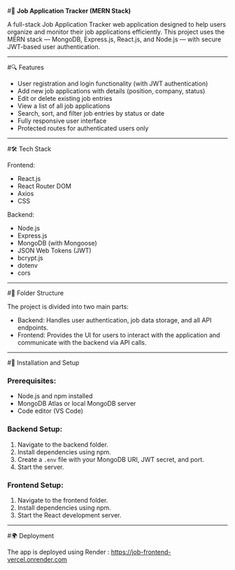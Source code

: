 
#💼 **Job Application Tracker (MERN Stack)**

A full-stack Job Application Tracker web application designed to help users organize and monitor their job applications efficiently. This project uses the MERN stack — MongoDB, Express.js, React.js, and Node.js — with secure JWT-based user authentication.

---

#🔍 Features

* User registration and login functionality (with JWT authentication)
* Add new job applications with details (position, company, status)
* Edit or delete existing job entries
* View a list of all job applications
* Search, sort, and filter job entries by status or date
* Fully responsive user interface
* Protected routes for authenticated users only

---

#🛠️ Tech Stack

Frontend:

* React.js
* React Router DOM
* Axios
* CSS

Backend:

* Node.js
* Express.js
* MongoDB (with Mongoose)
* JSON Web Tokens (JWT)
* bcrypt.js
* dotenv
* cors

---

#📁 Folder Structure

The project is divided into two main parts:

* Backend: Handles user authentication, job data storage, and all API endpoints.
* Frontend: Provides the UI for users to interact with the application and communicate with the backend via API calls.

---

#🎯 Installation and Setup

### Prerequisites:

* Node.js and npm installed
* MongoDB Atlas or local MongoDB server
* Code editor (VS Code)

### Backend Setup:

1. Navigate to the backend folder.
2. Install dependencies using npm.
3. Create a `.env` file with your MongoDB URI, JWT secret, and port.
4. Start the server.

### Frontend Setup:

1. Navigate to the frontend folder.
2. Install dependencies using npm.
3. Start the React development server.

---

#🌍 Deployment

The app is deployed using Render : https://job-frontend-vercel.onrender.com


